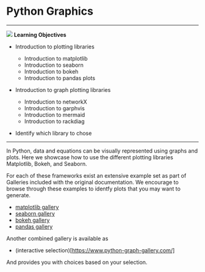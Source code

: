 # Python Graphics

---

![](images/learning.png) **Learning Objectives**

* Introduction to plotting libraries

  * Introduction to matplotlib
  * Introduction to seaborn
  * Introduction to bokeh
  * Introduction to pandas plots

* Introduction to graph plotting libraries

  * Introduction to networkX
  * Introduction to garphvis
  * Introduction to mermaid
  * Introduction to rackdiag

* Identify which library to chose

---

In Python, data and equations can be visually represented using graphs
and plots. Here we showcase how to use the different plotting
libraries Matplotlib, Bokeh, and Seaborn.

For each of these frameworks exist an extensive example set as part of Galleries
included with the original documentation. We encourage to browse through these
examples to identfy plots that you may want to generate.

* [matplotlib gallery](https://matplotlib.org/stable/gallery/index.html)
* [seaborn gallery](https://seaborn.pydata.org/examples/index.html)
* [bokeh gallery](https://docs.bokeh.org/en/latest/docs/gallery.html)
* [pandas gallery](TODO)

Another combined gallery is available as

* (interactive selection)[https://www.python-graph-gallery.com/]

And provides you with choices based on your selection.

